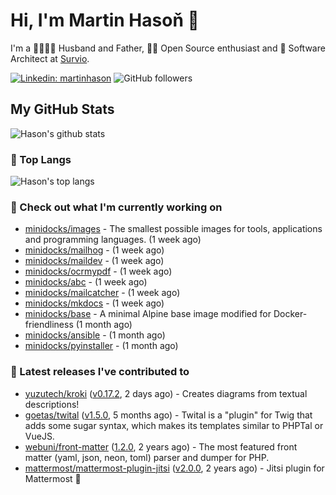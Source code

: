# Hi, I'm Martin Hasoň 👋

I'm a 👨‍👩‍👧‍👦 Husband and Father, 🧑‍💻 Open Source enthusiast and 📐 Software Architect at [Survio](https://www.survio.com).

[![Linkedin: martinhason](https://img.shields.io/badge/-Martin%20Hasoň-blue?style=flat-square&logo=Linkedin&logoColor=white&link=https://www.linkedin.com/in/martinhason/)](https://www.linkedin.com/in/martinhason/)
![GitHub followers](https://img.shields.io/github/followers/hason?label=Follow&style=social)


## My GitHub Stats
![Hason's github stats](https://github-readme-stats.vercel.app/api?username=hason&show_icons=true&include_all_commits=true&theme=dracula&hide_border=true&hide_title=true)

### 💾 Top Langs
![Hason's top langs](https://github-readme-stats.vercel.app/api/top-langs/?username=hason&layout=compact&theme=dracula&hide_border=true&hide_title=true)

### 👷 Check out what I'm currently working on

- [minidocks/images](https://github.com/minidocks/images) - The smallest possible images for tools, applications and programming languages. (1 week ago)
- [minidocks/mailhog](https://github.com/minidocks/mailhog) -  (1 week ago)
- [minidocks/maildev](https://github.com/minidocks/maildev) -  (1 week ago)
- [minidocks/ocrmypdf](https://github.com/minidocks/ocrmypdf) -  (1 week ago)
- [minidocks/abc](https://github.com/minidocks/abc) -  (1 week ago)
- [minidocks/mailcatcher](https://github.com/minidocks/mailcatcher) -  (1 week ago)
- [minidocks/mkdocs](https://github.com/minidocks/mkdocs) -  (1 week ago)
- [minidocks/base](https://github.com/minidocks/base) - A minimal Alpine base image modified for Docker-friendliness (1 month ago)
- [minidocks/ansible](https://github.com/minidocks/ansible) -  (1 month ago)
- [minidocks/pyinstaller](https://github.com/minidocks/pyinstaller) -  (1 month ago)

### 🔭 Latest releases I've contributed to

- [yuzutech/kroki](https://github.com/yuzutech/kroki) ([v0.17.2](https://github.com/yuzutech/kroki/releases/tag/v0.17.2), 2 days ago) - Creates diagrams from textual descriptions!
- [goetas/twital](https://github.com/goetas/twital) ([v1.5.0](https://github.com/goetas/twital/releases/tag/v1.5.0), 5 months ago) - Twital is a &#34;plugin&#34; for Twig that adds some sugar syntax, which makes its templates similar to PHPTal or VueJS.
- [webuni/front-matter](https://github.com/webuni/front-matter) ([1.2.0](https://github.com/webuni/front-matter/releases/tag/1.2.0), 2 years ago) - The most featured front matter (yaml, json, neon, toml) parser and dumper for PHP.
- [mattermost/mattermost-plugin-jitsi](https://github.com/mattermost/mattermost-plugin-jitsi) ([v2.0.0](https://github.com/mattermost/mattermost-plugin-jitsi/releases/tag/v2.0.0), 2 years ago) - Jitsi plugin for Mattermost :electric_plug:
